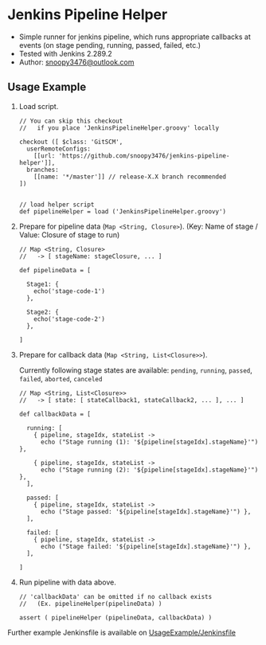 # Jenkins Pipeline Helper
-   Simple runner for jenkins pipeline, which runs appropriate callbacks at events (on stage pending, running, passed, failed, etc.)
-   Tested with Jenkins 2.289.2
-   Author: snoopy3476@outlook.com

## Usage Example
1.  Load script.
    ```
    // You can skip this checkout
    //   if you place 'JenkinsPipelineHelper.groovy' locally

    checkout ([ $class: 'GitSCM',
      userRemoteConfigs:
        [[url: 'https://github.com/snoopy3476/jenkins-pipeline-helper']],
      branches:
        [[name: '*/master']] // release-X.X branch recommended
    ])

    
    // load helper script
    def pipelineHelper = load ('JenkinsPipelineHelper.groovy')
    ```
1.  Prepare for pipeline data (`Map <String, Closure>`). (Key: Name of stage / Value: Closure of stage to run)
    ```
    // Map <String, Closure>
    //   -> [ stageName: stageClosure, ... ]

    def pipelineData = [

      Stage1: {
        echo('stage-code-1')
      },

      Stage2: {
        echo('stage-code-2')
      },

    ]
    ```
1.  Prepare for callback data (`Map <String, List<Closure>>`).
  
    Currently following stage states are available: `pending`, `running`, `passed`, `failed`, `aborted`, `canceled`
    ```
    // Map <String, List<Closure>>
    //   -> [ state: [ stateCallback1, stateCallback2, ... ], ... ]

    def callbackData = [

      running: [
        { pipeline, stageIdx, stateList ->
          echo ("Stage running (1): '${pipeline[stageIdx].stageName}'") },
            
        { pipeline, stageIdx, stateList ->
          echo ("Stage running (2): '${pipeline[stageIdx].stageName}'") },
      ],

      passed: [
        { pipeline, stageIdx, stateList ->
          echo ("Stage passed: '${pipeline[stageIdx].stageName}'") },
      ],

      failed: [
        { pipeline, stageIdx, stateList ->
          echo ("Stage failed: '${pipeline[stageIdx].stageName}'") },
      ],

    ]
    ```
1.  Run pipeline with data above.
    ```
    // 'callbackData' can be omitted if no callback exists
    //   (Ex. pipelineHelper(pipelineData) )

    assert ( pipelineHelper (pipelineData, callbackData) )
    ```
Further example Jenkinsfile is available on [UsageExample/Jenkinsfile](UsageExample/Jenkinsfile)
